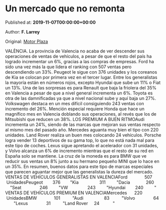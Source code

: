 
# Un mercado que no remonta

Published at: **2019-11-07T00:00:00+00:00**

Author: **F. Larrey**

Original: [Motor Plaza](https://valenciaplaza.com/un-mercado-que-no-remonta)

VALÈNCIA. La provincia de Valencia no acaba de ver descender sus operaciones de ventas de vehículos, a pesar de que el resto del país ha logrado incrementar un 6%, gracias a las compras de empresas.
Ford ha sido una vez más la que lidera el ranking con 507 ventas pero descendiendo un 33%. Peugeot le sigue con 376 unidades y los coreanos de Kia se colocan por primera vez en el tercer lugar. Entre los generalistas la mayoría están en números rojos, excepto Hyundai que sube un 11% o Fiat un 13%. Una de las sorpresas es para Renault que baja la friolera del 35% en Valencia a pesar de que a nivel general incrementa un 6%. Toyota es otra de las damnificadas ya que a nivel nacional sube y aquí baja un 27%. Volkswagen destaca en un mes difícil consiguiendo 243 ventas con incremento del 26%. Mención especial requiere Honda que hace un magnífico mes en Valencia doblando sus operaciones, al revés que los de Mitsubishi que reducen un 38%.
LOS PREMIUM A BUEN RITMOAudi incrementa un 24%, siendo de las marcas que mejoran sus ventas respecto al mismo mes del pasado año. Mercedes aguanta muy bien el tipo con 220 unidades. Land Rover realiza un buen mes colocando 24 vehículos. Porsche logra vender 13 deportivos de su gama top, lo que no está nada mal para este tipo de coches.
Lexus sigue apretando el acelerador con 31 unidades, y Volvo alcanza un 6% de incremento mientras que el resto de su red en España solo se mantiene. La cruz de la moneda es para BMW que ve reducir sus ventas un 8% junto a su hermano pequeño MINI que lo hace en un 35%.
En resumen, buenos datos para este tipo de marcas especiales que parecen aguantar mejor que las generalistas la dureza del mercado.
VENTAS DE VEHÍCULOS GENERALISTAS EN VALENCIAFord              507  UnidadesPeugeot        376        "Kia                 311         "Dacia             260         "Seat               246         "VW                243         "Hyundai        240         "
VENTAS DE VEHÍCULOS PREMIUM EN VALENCIAMercedes      220    UnidadesBMW              101          "Audi                 83          "Volvo               64          "Lexus               31          "Land Rover     24           "
